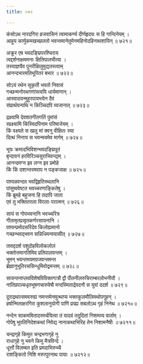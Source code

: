 ```yaml
---
title: ०७२

---
```

<div class="audioEmbed"  caption="सीतालक्ष्मी-वाचनम्" src="https://sanskritdocuments.org/sites/completenarayaneeyam/SoundFiles/072/072_01.mp3"></div>


कंसोऽथ नारदगिरा व्रजवासिनं त्वामाकर्ण्य दीर्णहृदयः स हि गान्दिनेयम् ।  
आहूय कार्मुकमखच्छलतो भवन्तमानेतुमेनमहिनोदहिनाथशायिन् ॥ ७२१॥

<div class="audioEmbed"  caption="सीतालक्ष्मी-वाचनम्" src="https://sanskritdocuments.org/sites/completenarayaneeyam/SoundFiles/072/072_02.mp3"></div>


अक्रूर एष भवदङ्घ्रिपरश्चिराय  
त्वद्दर्शनाक्षममनाः क्षितिपालभीत्या ।  
तस्याज्ञयैव पुनरीक्षितुमुद्यतस्त्वाम्  
आनन्दभारमतिभूरितरं बभार ॥ ७२२॥

<div class="audioEmbed"  caption="सीतालक्ष्मी-वाचनम्" src="https://sanskritdocuments.org/sites/completenarayaneeyam/SoundFiles/072/072_03.mp3"></div>


सोऽयं रथेन सुकृती भवतो निवासं  
गच्छन्मनोरथगणांस्त्वयि धार्यमाणान् ।  
आस्वादयन्मुहुरपायभयेन दैवं  
संप्रार्थयन्पथि न किञ्चिदपि व्यजानात् ॥ ७२३॥

<div class="audioEmbed"  caption="सीतालक्ष्मी-वाचनम्" src="https://sanskritdocuments.org/sites/completenarayaneeyam/SoundFiles/072/072_04.mp3"></div>


द्रक्ष्यामि देवशतगीतगतिं पुमांसं  
स्प्रक्ष्यामि किंस्विदपिनाम परिष्वजेयम् ।  
किं वक्ष्यते स खलु मां क्वनु वीक्षितः स्या  
दित्थं निनाय स भवन्मयमेव मार्गम् ॥ ७२४॥

<div class="audioEmbed"  caption="सीतालक्ष्मी-वाचनम्" src="https://sanskritdocuments.org/sites/completenarayaneeyam/SoundFiles/072/072_05.mp3"></div>


भूयः क्रमादभिविशन्भवदङ्घ्रिपूतं  
बृन्दावनं हरविरिञ्चसुराभिवन्द्यम् ।  
आनन्दमग्न इव लग्न इव प्रमोहे  
किं किं दशान्तरमवाप न पङ्कजाक्ष ॥ ७२५॥

<div class="audioEmbed"  caption="सीतालक्ष्मी-वाचनम्" src="https://sanskritdocuments.org/sites/completenarayaneeyam/SoundFiles/072/072_06.mp3"></div>


पश्यन्नवन्दत भवद्विहृतिस्थलानि  
पांसुष्ववेष्टत भवच्चरणाङ्कितेषु ।  
किं ब्रूमहे बहुजना हि तदापि जाता  
एवं तु भक्तितरला विरलाः परात्मन् ॥ ७२६॥

<div class="audioEmbed"  caption="सीतालक्ष्मी-वाचनम्" src="https://sanskritdocuments.org/sites/completenarayaneeyam/SoundFiles/072/072_07.mp3"></div>


सायं स गोपभवनानि भवच्चरित्र  
गीतामृतप्रसृतकर्णरसायनानि ।  
पश्यन्प्रमोदसरिदेव किलोह्यमानो  
गच्छन्भवद्भवन सन्निधिमन्वयासीत् ॥ ७२७॥

<div class="audioEmbed"  caption="सीतालक्ष्मी-वाचनम्" src="https://sanskritdocuments.org/sites/completenarayaneeyam/SoundFiles/072/072_08.mp3"></div>


तावद्ददर्श पशुदोहविलोकलोलं  
भक्तोत्तमागतिमिव प्रतिपालयन्तम् ।  
भूमन् भवन्तमयमग्रजवन्तमन्त  
र्ब्रह्मानुभूतिरससिन्धुमिवोद्वमन्तम् ॥ ७२८॥

<div class="audioEmbed"  caption="सीतालक्ष्मी-वाचनम्" src="https://sanskritdocuments.org/sites/completenarayaneeyam/SoundFiles/072/072_09.mp3"></div>


सायन्तनाप्लवविशेषविविक्तगात्रौ द्वौ पीतनीलरुचिराम्बरलोभनीयौ ।  
नातिप्रपञ्चधृतभूषणचारुवेषौ मन्दस्मितार्द्रवदनौ स युवां ददर्श ॥ ७२९॥

<div class="audioEmbed"  caption="सीतालक्ष्मी-वाचनम्" src="https://sanskritdocuments.org/sites/completenarayaneeyam/SoundFiles/072/072_10.mp3"></div>


दूराद्रथात्समवरुह्य नमन्तमेनमुत्थाप्य भक्तकुलमौलिमथोपगूहन् ।  
हर्षान्मिताक्षरगिरा कुशलानुयोगी पाणिं प्रग्र्ह्य सबलोऽथ गृहं निनेथ ॥ ७२१०॥

<div class="audioEmbed"  caption="सीतालक्ष्मी-वाचनम्" src="https://sanskritdocuments.org/sites/completenarayaneeyam/SoundFiles/072/072_11.mp3"></div>


नन्देन साकममितादरमर्चयित्वा तं यादवं तदुदितां निशमय्य वार्ताम् ।  
गोपेषु भूपतिनिदेशकथां निवेद्य नानाकथाभिरिह तेन निशामनैषीः ॥ ७२११॥

<div class="audioEmbed"  caption="सीतालक्ष्मी-वाचनम्" src="https://sanskritdocuments.org/sites/completenarayaneeyam/SoundFiles/072/072_12.mp3"></div>


चन्द्रागृहे किमुत चन्द्रभगागृहे नु  
राधागृहे नु भवने किमु मैत्रविन्दे ।  
धूर्त्तो विलम्बत इति प्रमदाभिरुच्चै  
राशङ्कितो निशि मरुत्पुरनाथ पायाः ॥ ७२१२॥